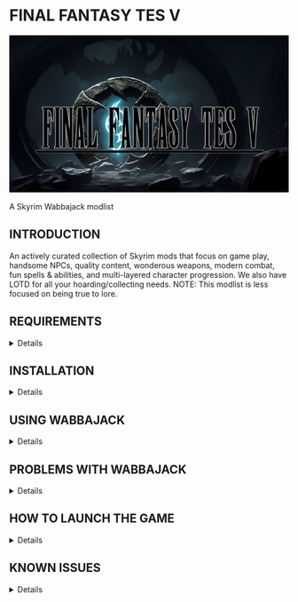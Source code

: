 # FINAL FANTASY TES V

![FINAL FANTASY TES V Title Image](https://github.com/McKaysPlay/FINAL-FANTASY-TES-V/blob/main/Final%20Fantasy%20TES%20V%20logo%20smaller.png)

A Skyrim Wabbajack modlist

## INTRODUCTION

An actively curated collection of Skyrim mods that focus on game play, handsome NPCs, quality content, wonderous weapons, modern combat, fun spells & abilities, and multi-layered character progression. We also have LOTD for all your hoarding/collecting needs. NOTE: This modlist is less focused on being true to lore.

## REQUIREMENTS
<details>
  
- Steam copy of Skyrim Anniversary Edition  
- [Nexus Premium Account](https://forums.nexusmods.com/index.php?/store/category/1-premium-membership/)
- [VectorPlexus Account](https://vectorplexis.com/)

</details> 
 
## INSTALLATION
<details>
### Installing Microsoft Visual C++ Redistributable Package

The _Microsoft Visual C++_ redistributable package is required for _Mod Organizer 2_ and you can download it from _Microsoft._ Download the x64 version under "Visual Studio 2015, 2017 and 2019" [here](https://aka.ms/vs/16/release/vc_redist.x64.exe).

### Steam Config

**Change Steam's Update Behavior**

To ensure that _Steam_ does not automatically update _Skyrim_ for you and lock you out of playing your _Wabbajack_ modlist(s), open the Properties window of _Skyrim AE_ in _Steam_, navigate to the Updates tab and change Automatic updates to _Only update this game when I launch it_. You should also disable the _Steam Cloud_. It is incompatible with the profile-specific saves of a _Wabbajack_ modlist.

**Set the Game language to English**

_Wabbajack_ will check your game files and make sure that your installed version is the same as my installed version. This also means that any other language than English will fail the installation. You can change the game's language in the Properties window as mentioned above. It may be required to verify your files afterward.

**Install Skyrim** 

The _Anniversary Edition_ upgrade is required. No exceptions will be made. If you do not have the game installed, do so and launch the vanilla game to download all _Creation Club_ content available with the upgrade. If for some reason you have problems with your _Steam_ installation, you may need to verify the local content as described in _Steam's_ documentation.

If you didn't see / do the step in the image below when you first launch Skyrim AE, then you either don't have the AE DLC or you missed this step.  Verify your Steam files for Skyrim AE which _should_ correct this for you. 

[Skyrim Anniversary Edition Download prompt](https://preview.redd.it/nt92sg8mdxy71.png?width=3840&format=png&auto=webp&v=enabled&s=4ab3b1b975064119797409185cedd9dfc5c5e5e7)

_Source: [Reddit Post](https://www.reddit.com/r/skyrim/comments/qrgion/screenshots_on_xbox_series_x/)_

**Do Not Use Any Part of This List in a Protected Folder**

This includes `Program Files,` `Program Files (x86)`, `Downloads`, `Documents`, the `Desktop` or any other folders that _Windows_ considers "Protected" (essential to the operating system). If the _Wabbajack_ folder, the _Skyrim Special Edition_ folder, the _Steam_ folder, the modlist folder or the downloads folder are in any of these directories, the modlist will not function properly. Relocate offending folders to a non-Protected location such as the root directory of one of your drives. (D:\ for example.)

**Do Not Use Any Protected Folders inside of OneDrive**

You will experience unusual behavior if your `My Games` folder (usually in the `Documents` folder) is part of a _OneDrive_ Cloud Folder. You will need to relocate it or disable _OneDrive._ There are no exceptions.

**Make Exceptions for Anti-Malware Programs**

Exclude antivirus and anti-malware programs from monitoring three directories: those containing the _Wabbajack_ app, the _Skyrim Special Edition_ game folder, and the directory in which you wish to install the modlist. _Wabbajack_ and _Mod Organizer 2_ both use low-level file system virtualization which most anti-malware programs falsely detect as malicious. 

Particularly intrusive malware solutions such as _Bitdefender_ and _Webroot_ don't propery respect exclusions and cannot be completely disabled -- they must be fully uninstalled.

**Set Pagefile to 40GB Or Above**

This can be accomplished in the System Settings for Windows. It is recommended to set the minimum and maximum pagefile size to `40,960` all on one solid state drive as mentioned above. More than one pagefile is not needed so long as it is large enough and located on a fast enough drive.

**Ensure Enough Free Storage Space**

FINAL FANTASY TES V requires **223GB** of space for the install and **134GB** of space for the downloads. You can have these located on seperate drives, or on the same drive for a total space requirement of **357GB**. Finally, I don't recommend reduce the free space on any drive below **15%** (the bar in _File Manager_ will turn red) or you will suffer performance problems.
  
</details>
  
##  USING WABBAJACK
<details>

The download and installation process can take a very long time depending on your system specs. 

It is advised to have ALL relevant folders (for `Wabbajack.exe`, `Steam`, the modlist folder, and the downloads folder) on a solid state drive. Do not place any of these folders on a hard disk drive, flash drive, or external drive of any kind. After the list is installed, you can relocate **only** the downloads folder to such a drive.

</details>

##  PROBLEMS WITH WABBAJACK
<details>

There are a lot of different scenarios where _Wabbajack_ will produce an error. Re-run _Wabbajack_ before seeking assistance. _Wabbajack_ will only download and reinstall the bare minimum necessary to get the modlist working. 

**DO NOT CONTACT MOD AUTHORS DIRECTLY.**

I, McKaysPlay, fully accept any responsibility for difficulties with this list and any conflicts I introduce, so please do not question mod authors on the _Nexus_, _Vector Plexus_, or any other site about bugs that may result from this lists' use. Direct your questions to me, not the mod authors who should never be expected to support a modlist setup.

**Various files beginning with "cc" and ending with "esl" or "esm" failed to download.**

You did not purchase the $20 upgrade to Skyrim. This is not negotiable. Purchase it, verify it, delete it and re-download it if necessary, and try again.  

Again, if you don't / didn't see the below you don't have the AE version installed.

[Skyrim Anniversary Edition Download prompt](https://preview.redd.it/nt92sg8mdxy71.png?width=3840&format=png&auto=webp&v=enabled&s=4ab3b1b975064119797409185cedd9dfc5c5e5e7)

_Source: [Reddit Post](https://www.reddit.com/r/skyrim/comments/qrgion/screenshots_on_xbox_series_x/)_

**Could not download x:**

Some Internet providers have difficulty accessing the servers which host the files comprising the list. Try using a VPN (Virtual Private Network) with a terminus set to the United States. Free options include _ProtonVPN_ and _Cloudflare WARP._ If a download gets interrupted, you may need to delete all corrupt local copies before trying again.

**Wabbajack could not find m-Cy game folder:**

FINAL FANTASY TES V will not work with a GOG or pirated version of the game. If you own the game on _Steam,_ go back to the Installation step. If this still doesn't work, ensure that you are not running Wabbajack as an Administrator. **DO NOT ASK FOR HELP WITH PIRATED GAMES.**

</details>

## HOW TO LAUNCH THE GAME
<details>
  01. Navigate to the location where you installed the Wabbajack list
  02. Open Mod Organizer.exe
  03. Use the drop down list in the top right corner of Mod Organizer to select _Final Fantasy TES V_
  04. Click Run in the top right corner of Mod Organizer.
  05. Wait a few minutes while Skyrim boots up to the Main Menu
  06. Seriously, it takes a bit to get everything loaded

</details>

## KNOWN ISSUES
<details>
  Please remember this is an ALPHA build. Bugs, crashes, and glitches should be expected (and reported!)
  
  - Fire place textures are missing/purple (This is an Embers XD issue meaning I need to add another patch)
</details>
